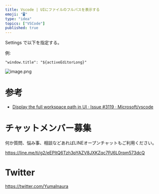 ```yaml
---
title: Vscode | UIにファイルのフルパスを表示する
emoji: "🖥"
type: "idea"
topics: ["VSCode"]
published: true
---
```


Settings で以下を指定する。

例:

```
"window.title": "${activeEditorLong}"
```


![image.png](https://qiita-image-store.s3.amazonaws.com/0/89618/1934806c-6510-f345-f484-ab8ddf6544b2.png)

# 参考

- [Display the full workspace path in UI · Issue #3119 · Microsoft/vscode](https://github.com/Microsoft/vscode/issues/3119)








<!-- Update From Qiita API -->

# チャットメンバー募集


何か質問、悩み事、相談などあればLINEオープンチャットもご利用ください。

https://line.me/ti/g2/eEPltQ6Tzh3pYAZV8JXKZqc7PJ6L0rpm573dcQ





# Twitter


https://twitter.com/YumaInaura


<!-- Update From Qiita API -->


